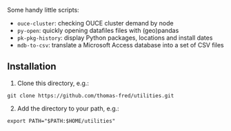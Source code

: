 Some handy little scripts:
- `ouce-cluster`: checking OUCE cluster demand by node
- `py-open`: quickly opening datafiles files with (geo)pandas
- `pk-pkg-history`: display Python packages, locations and install dates
- `mdb-to-csv`: translate a Microsoft Access database into a set of CSV files

## Installation

1) Clone this directory, e.g.:

`git clone https://github.com/thomas-fred/utilities.git`

2) Add the directory to your path, e.g.:

`export PATH="$PATH:$HOME/utilities"`
